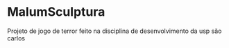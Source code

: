 # MalumSculptura
Projeto de jogo de terror feito na disciplina de desenvolvimento da usp são carlos
